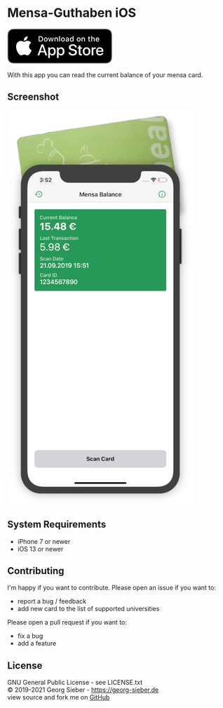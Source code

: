# Mensa-Guthaben iOS
[![Download on the App Store](.github/appstore-badge.svg)](https://apps.apple.com/us/app/mensa-guthaben/id1476859721)

With this app you can read the current balance of your mensa card.

## Screenshot
![Screenshot](.github/screenshot.png)

## System Requirements
- iPhone 7 or newer
- iOS 13 or newer

## Contributing
I'm happy if you want to contribute. Please open an issue if you want to:
- report a bug / feedback
- add new card to the list of supported universities

Please open a pull request if you want to:
- fix a bug
- add a feature

## License
GNU General Public License - see LICENSE.txt  
© 2019-2021 Georg Sieber - https://georg-sieber.de  
view source and fork me on [GitHub](https://github.com/schorschii/MensaGuthaben-iOS)
